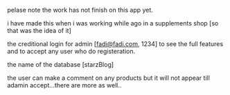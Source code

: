 pelase note the work has not finish on this app yet.

i have made this when i was working while ago in a supplements shop [so that was the idea of it]

the creditional login for admin [fadi@fadi.com, 1234] to see the full features and to accept any user who do registeration.

the name of the database [starzBlog]

the user can make a comment on any products but it will not appear till adamin accept...there are more as well..
